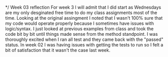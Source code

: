 */ Week 03 reflection
For week 3 I will admit that I did start as Wednesdays are my only desginated free time to do my class assignments most of the time. 
Looking at the original assingment I noted that I wasn't 100% sure that my code would operate properly because I sometimes have issues with logic/syntax.
I just looked at previous examples from class and took the code bit by bit until things made sense from the method standpoint.
I was thoroughly excited when I ran all test and they came back with the "passed" status.
In week 02 I was having issues with getting the tests to run so I felt a bit of satisfaction that it wasn't the case last week.
